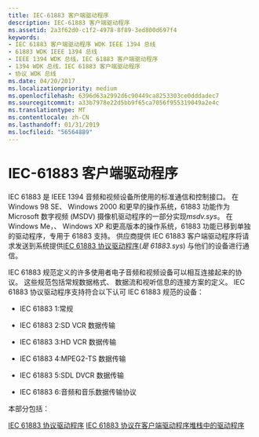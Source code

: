 ```yaml
---
title: IEC-61883 客户端驱动程序
description: IEC-61883 客户端驱动程序
ms.assetid: 2a3f62d0-c1f2-4978-8f89-3ed800d697f4
keywords:
- IEC 61883 客户端驱动程序 WDK IEEE 1394 总线
- 61883 WDK IEEE 1394 总线
- IEEE 1394 WDK 总线，IEC 61883 客户端驱动程序
- 1394 WDK 总线，IEC 61883 客户端驱动程序
- 协议 WDK 总线
ms.date: 04/20/2017
ms.localizationpriority: medium
ms.openlocfilehash: 6396d63a2992d6c90449ca8253303ce0dddadec7
ms.sourcegitcommit: a33b7978e22d5bb9f65ca7056f955319049a2e4c
ms.translationtype: MT
ms.contentlocale: zh-CN
ms.lasthandoff: 01/31/2019
ms.locfileid: "56564889"
---
```

# <a name="iec-61883-client-drivers"></a>IEC-61883 客户端驱动程序





IEC 61883 是 IEEE 1394 音频和视频设备所使用的标准通信和控制接口。 在 Windows 98 SE、 Windows 2000 和更早的操作系统，61883 功能作为 Microsoft 数字视频 (MSDV) 摄像机驱动程序的一部分实现*msdv.sys*。 在 Windows Me，、 Windows XP 和更高版本的操作系统，61883 功能已移到单独的驱动程序，专用于 61883 支持。 供应商提供 IEC 61883 客户端驱动程序将请求发送到系统提供[IEC 61883 协议驱动程序](https://msdn.microsoft.com/library/windows/hardware/ff537191)(*是 61883.sys*) 与他们的设备进行通信。

IEC 61883 规范定义的许多使用者电子音频和视频设备可以相互连接起来的协议。 这些规范包括常规数据格式、 数据流和视听信息的连接方案的定义。 IEC 61883 协议驱动程序支持符合以下认可 IEC 61883 规范的设备：

-   IEC 61883 1:常规

-   IEC 61883 2:SD VCR 数据传输

-   IEC 61883 3:HD VCR 数据传输

-   IEC 61883 4:MPEG2-TS 数据传输

-   IEC 61883 5:SDL DVCR 数据传输

-   IEC 61883 6:音频和音乐数据传输协议

本部分包括：

[IEC 61883 协议驱动程序](https://msdn.microsoft.com/library/windows/hardware/ff537191)
[IEC 61883 协议在客户端驱动程序堆栈中的驱动程序](https://msdn.microsoft.com/library/windows/hardware/ff537193)
 

 




